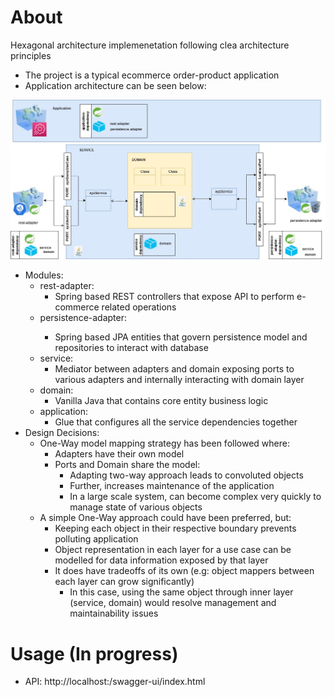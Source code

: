 # About

Hexagonal architecture implemenetation following clea architecture principles

- The project is a typical ecommerce order-product application
- Application architecture can be seen below:

![Hexagonal Architecture](./.img/hexagonal-architecture.jpg)

- <bold>Modules</bold>:
  - <bold>rest-adapter</bold>: 
    - Spring based REST controllers that expose API to perform e-commerce related operations
  - <bold>persistence-adapter<bold>:
    - Spring based JPA entities that govern persistence model and repositories to interact with database
  - <bold>service</bold>:
    - Mediator between adapters and domain exposing ports to various adapters and internally interacting with domain layer
  - <bold>domain</bold>:
    - Vanilla Java that contains core entity business logic
  - <bold>application</bold>:
    - Glue that configures all the service dependencies together
- <bold>Design Decisions</bold>:
  - One-Way model mapping strategy has been followed where:
    - <bold>Adapters</bold> have their own model
    - <bold>Ports</bold> and <bold>Domain</bold> share the model:
      - Adapting two-way approach leads to convoluted objects
      - Further, increases maintenance of the application
      - In a large scale system, can become complex very quickly to manage state of various objects
  - A simple One-Way approach could have been preferred, but:
    - Keeping each object in their respective boundary prevents polluting application
    - Object representation in each layer for a use case can be modelled for data information exposed by that layer
    - It does have tradeoffs of its own (e.g: object mappers between each layer can grow significantly)
      - In this case, using the same object through inner layer (service, domain) would resolve management and maintainability issues

# Usage (In progress)

- API: http://localhost:<APP-PORT>/swagger-ui/index.html
